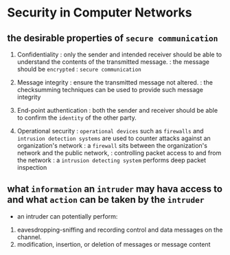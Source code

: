 # Security in Computer Networks

## the desirable properties of `secure communication`
1. Confidentiality
: only the sender and intended receiver should be able to understand the contents of the transmitted message.
: the message should be `encrypted`
: `secure communication`

2. Message integrity
: ensure the transmitted message not altered.
: the checksumming techniques can be used to provide such message integrity

3. End-point authentication
: both the sender and receiver should be able to confirm the `identity` of the other party.

4. Operational security
: `operational devices` such as `firewalls` and `intrusion detection systems` are used to counter attacks against an organization's network
: a `firewall` sits between the organization's network and the public network,
: controlling packet access to and from the network
: a `intrusion detecting system` performs deep packet inspection

## what `information` an `intruder` may hava access to and what `action` can be taken by the `intruder`

- an intruder can potentially perform:
1. eavesdropping-sniffing and recording control and data messages on the channel.
2. modification, insertion, or deletion of messages or message content
